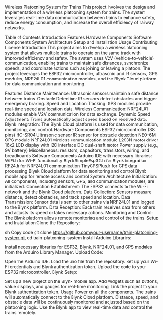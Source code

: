 Wireless Platooning System for Trains
This project involves the design and implementation of a wireless platooning system for trains. The system leverages real-time data communication between trains to enhance safety, reduce energy consumption, and increase the overall efficiency of railway networks.

Table of Contents
Introduction
Features
Hardware Components
Software Components
System Architecture
Setup and Installation
Usage
Contributing
License
Introduction
This project aims to develop a wireless platooning system that allows multiple trains to operate on the same track with improved efficiency and safety. The system uses V2V (vehicle-to-vehicle) communication, enabling trains to maintain safe distances, synchronize speeds, and coordinate actions such as joining or leaving a platoon. The project leverages the ESP32 microcontroller, ultrasonic and IR sensors, GPS modules, NRF24L01 communication modules, and the Blynk Cloud platform for data communication and monitoring.

Features
Distance Maintenance: Ultrasonic sensors maintain a safe distance between trains.
Obstacle Detection: IR sensors detect obstacles and trigger emergency braking.
Speed and Location Tracking: GPS modules provide real-time speed and location data.
Wireless Communication: NRF24L01 modules enable V2V communication for data exchange.
Dynamic Speed Adjustment: Trains automatically adjust speed based on received data.
Blynk Integration: The Blynk Cloud platform is used for data communication, monitoring, and control.
Hardware Components
ESP32 microcontroller (38 pins)
HC-SR04 Ultrasonic sensor
IR sensor for obstacle detection
NEO-6M GPS module
NRF24L01 wireless communication module
L298N motor driver
16x2 LCD display with I2C interface
DC dual-shaft motor
Power supply (e.g., 9V battery)
Miscellaneous: resistors, capacitors, transistors, wiring, and breadboards
Software Components
Arduino IDE with necessary libraries:
WiFi.h for Wi-Fi functionality
BlynkSimpleEsp32.h for Blynk integration
RF24.h for NRF24L01 communication
TinyGPSPlus.h for GPS data processing
Blynk Cloud platform for data monitoring and control
Blynk mobile app for remote access and control
System Architecture
Initialization: All components, including sensors, GPS, and communication modules, are initialized.
Connection Establishment: The ESP32 connects to the Wi-Fi network and the Blynk Cloud platform.
Data Collection: Sensors measure distance, detect obstacles, and track speed and location.
Data Transmission: Sensor data is sent to other trains via NRF24L01 and logged to the Blynk platform.
Data Reception: Each train receives data from others and adjusts its speed or takes necessary actions.
Monitoring and Control: The Blynk platform allows remote monitoring and control of the trains.
Setup and Installation
Clone the Repository:

sh
Copy code
git clone https://github.com/your-username/train-platooning-system.git
cd train-platooning-system
Install Arduino Libraries:

Install necessary libraries for ESP32, Blynk, NRF24L01, and GPS modules from the Arduino Library Manager.
Upload Code:

Open the Arduino IDE.
Load the .ino file from the repository.
Set up your Wi-Fi credentials and Blynk authentication token.
Upload the code to your ESP32 microcontroller.
Blynk Setup:

Set up a new project on the Blynk mobile app.
Add widgets such as buttons, value displays, and gauges for real-time monitoring.
Link the project to your Blynk authentication token.
Usage
Power on all the components.
The trains will automatically connect to the Blynk Cloud platform.
Distance, speed, and obstacle data will be continuously monitored and adjusted based on the platooning logic.
Use the Blynk app to view real-time data and control the trains remotely.
